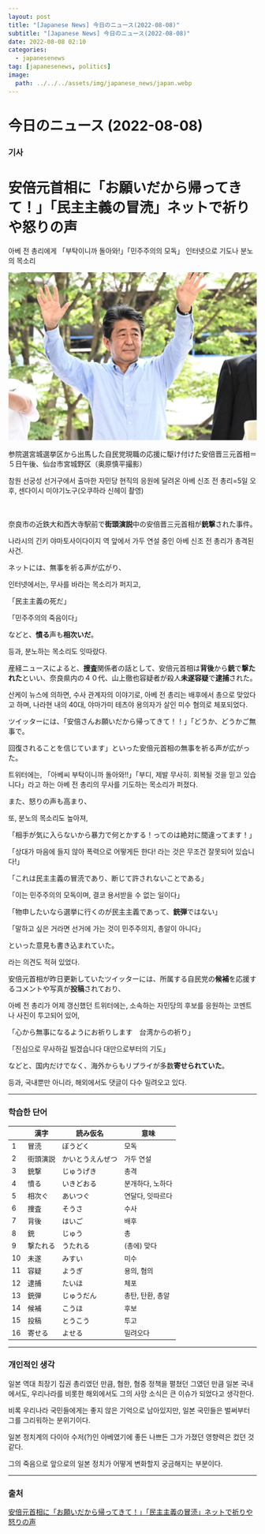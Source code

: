 ```yaml
---
layout: post
title: "[Japanese News] 今日のニュース(2022-08-08)"
subtitle: "[Japanese News] 今日のニュース(2022-08-08)"
date: 2022-08-08 02:10
categories:
  - japanesenews
tag: [japanesenews, politics]
image:
  path: ../../../assets/img/japanese_news/japan.webp
---
```


# 今日のニュース (2022-08-08)

### 기사

# **安倍元首相に「お願いだから帰ってきて！」「民主主義の冒涜」ネットで祈りや怒りの声**

아베 전 총리에게 「부탁이니까 돌아와!」「민주주의의 모독」 인터넷으로 기도나 분노의 목소리

![abe.png](../../assets/img/japanese_news/2022-08-08-jn-news/abe.png)

参院選宮城選挙区から出馬した自民党現職の応援に駆け付けた安倍晋三元首相＝５日午後、仙台市宮城野区（奥原慎平撮影）

참원 선궁성 선거구에서 출마한 자민당 현직의 응원에 달려온 아베 신조 전 총리=5일 오후, 센다이시 미야기노구(오쿠하라 신헤이 촬영) <br><br><br>

奈良市の近鉄大和西大寺駅前で**街頭演説**中の安倍晋三元首相が**銃撃**された事件。

나라시의 긴키 야마토사이다이지 역 앞에서 가두 연설 중인 아베 신조 전 총리가 총격된 사건.

ネットには、無事を祈る声が広がり、

인터넷에서는, 무사를 바라는 목소리가 퍼지고,

「民主主義の死だ」

「민주주의의 죽음이다」

などと、**憤る**声も**相次いだ**。

등과, 분노하는 목소리도 잇따랐다.

産経ニュースによると、**捜査**関係者の話として、安倍元首相は**背後**から**銃**で**撃たれた**といい、奈良県内の４０代、山上徹也容疑者が殺人**未遂容疑**で**逮捕**された。

산케이 뉴스에 의하면, 수사 관계자의 이야기로, 아베 전 총리는 배후에서 총으로 맞았다고 하며, 나라현 내의 40대, 야마가미 테츠야 용의자가 살인 미수 혐의로 체포되었다.

ツイッターには、「安倍さんお願いだから帰ってきて！！」「どうか、どうかご無事で。

回復されることを信じています」といった安倍元首相の無事を祈る声が広がった。

트위터에는, 「아베씨 부탁이니까 돌아와!!」「부디, 제발 무사히. 회복될 것을 믿고 있습니다」라고 하는 아베 전 총리의 무사를 기도하는 목소리가 퍼졌다.

また、怒りの声も高まり、

또, 분노의 목소리도 높아져,

「相手が気に入らないから暴力で何とかする！ってのは絶対に間違ってます！」

「상대가 마음에 들지 않아 폭력으로 어떻게든 한다! 라는 것은 무조건 잘못되어 있습니다!」

「これは民主主義の冒涜であり、断じて許されないことである」

「이는 민주주의의 모독이며, 결코 용서받을 수 없는 일이다」

「物申したいなら選挙に行くのが民主主義であって、**銃弾**ではない」

「말하고 싶은 거라면 선거에 가는 것이 민주주의지, 총알이 아니다」

といった意見も書き込まれていた。

라는 의견도 적혀 있었다.

安倍元首相が昨日更新していたツイッターには、所属する自民党の**候補**を応援するコメントや写真が**投稿**されており、

아베 전 총리가 어제 갱신했던 트위터에는, 소속하는 자민당의 후보를 응원하는 코멘트나 사진이 투고되어 있어,

「心から無事になるようにお祈りします　台湾からの祈り」

「진심으로 무사하길 빌겠습니다 대만으로부터의 기도」

などと、国内だけでなく、海外からもリプライが多数**寄せられていた**。

등과, 국내뿐만 아니라, 해외에서도 댓글이 다수 밀려오고 있다.

---

### 학습한 단어

|     | 漢字     | 読み仮名         | 意味             |
| --- | -------- | ---------------- | ---------------- |
| 1   | 冒涜     | ぼうどく         | 모독             |
| 2   | 街頭演説 | かいとうえんぜつ | 가두 연설        |
| 3   | 銃撃     | じゅうげき       | 총격             |
| 4   | 憤る     | いきどおる       | 분개하다, 노하다 |
| 5   | 相次ぐ   | あいつぐ         | 연달다, 잇따르다 |
| 6   | 捜査     | そうさ           | 수사             |
| 7   | 背後     | はいご           | 배후             |
| 8   | 銃       | じゅう           | 총               |
| 9   | 撃たれる | うたれる         | (총에) 맞다      |
| 10  | 未遂     | みすい           | 미수             |
| 11  | 容疑     | ようぎ           | 용의, 혐의       |
| 12  | 逮捕     | たいほ           | 체포             |
| 13  | 銃弾     | じゅうだん       | 총탄, 탄환, 총알 |
| 14  | 候補     | こうほ           | 후보             |
| 15  | 投稿     | とうこう         | 투고             |
| 16  | 寄せる   | よせる           | 밀려오다         |

---

### 개인적인 생각

일본 역대 최장기 집권 총리였던 만큼, 혐한, 혐중 정책을 펼쳤던 그였던 만큼 일본 국내에서도, 우리나라를 비롯한 해외에서도 그의 사망 소식은 큰 이슈가 되었다고 생각한다.

비록 우리나라 국민들에게는 좋지 않은 기억으로 남아있지만, 일본 국민들은 벌써부터 그를 그리워하는 분위기이다.

일본 정치계의 다이아 수저(?)인 아베였기에 좋든 나쁘든 그가 가졌던 영향력은 컸던 것 같다.

그의 죽음으로 앞으로의 일본 정치가 어떻게 변화할지 궁금해지는 부분이다.

---

### 출처

[安倍元首相に「お願いだから帰ってきて！」「民主主義の冒涜」ネットで祈りや怒りの声](https://www.iza.ne.jp/article/20220708-XERW6YNKRNEQPMW2VZ4OMYGZCY/?dicbo=v2-4a36064011e0dbfbf2e532be5c149081&obtp_src=www.iza.ne.jp)
